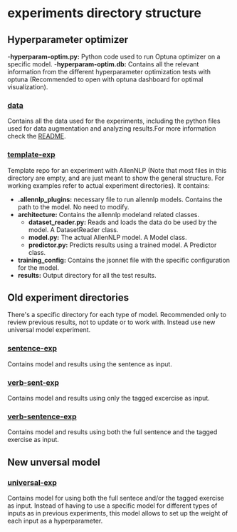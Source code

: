 # experiments directory structure

## Hyperparameter optimizer

-**hyperparam-optim.py:** Python code used to run Optuna optimizer on a specific model.
-**hyperparam-optim.db:** Contains all the relevant information from the different hyperparameter optimization tests with optuna (Recommended to open with optuna dashboard for optimal visualization).

### [data](data)

Contains all the data used for the experiments, including the python files used for data augmentation and analyzing results.For more information check the [README](data/README.md).

### [template-exp](template-exp)

Template repo for an experiment with AllenNLP (Note that most files in this directory are empty, and are just meant to show the general structure. For working examples refer to actual experiment directories). It contains:

- **.allennlp_plugins:** necessary file to run allennlp models. Contains the path to the model. No need to modify.
- **architecture:** Contains the allennlp modeland related classes.
    - **dataset_reader.py:** Reads and loads the data do be used by the model. A DatasetReader class.
    - **model.py:** The actual AllenNLP model. A Model class.
    - **predictor.py:** Predicts results using a trained model. A Predictor class.
- **training_config:** Contains the jsonnet file with the specific configuration for the model.
- **results:** Output directory for all the test results.

## Old experiment directories

There's a specific directory for each type of model. Recommended only to review previous results, not to update or to work with. Instead use new universal model experiment.

### [sentence-exp](sentence-exp)

Contains model and results using the sentence as input.

### [verb-sent-exp](verb-sent-exp)

Contains model and results using only the tagged excercise as input.

### [verb-sentence-exp](verb-sentence-exp)

Contains model and results using both the full sentence and the tagged exercise as input.

## New unversal model

### [universal-exp](universal-exp)

Contains model for using both the full sentece and/or the tagged exercise as input. Instead of having to use a specific model for different types of inputs as in previous experiments, this model allows to set up the weight of each input as a hyperparameter.
